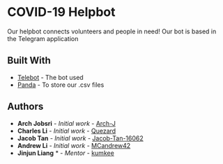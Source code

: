 # COVID-19 Helpbot

Our helpbot connects volunteers and people in need! Our bot is based in the Telegram application

## Built With

* [Telebot](https://pypi.org/project/telebot/) - The bot used
* [Panda](https://pandas.pydata.org/) - To store our .csv files

## Authors

* **Arch Jobsri** - *Initial work* - [Arch-J](https://github.com/Arch-J)
* **Charles Li** - *Initial work* - [Quezard](https://github.com/Quezard)
* **Jacob Tan** - *Initial work* - [Jacob-Tan-16062](https://github.com/Jacob-Tan-16062)
* **Andrew Li** - *Initial work* - [MCandrew42](https://github.com/MCandrew42)
* **Jinjun Liang** * - *Mentor* - [kumkee](https://github.com/kumkee)
